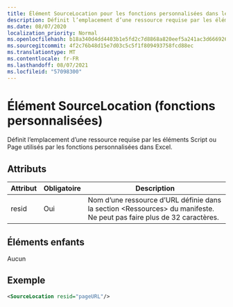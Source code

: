 ```yaml
---
title: Élément SourceLocation pour les fonctions personnalisées dans le fichier manifeste
description: Définit l’emplacement d’une ressource requise par les éléments Script ou Page utilisés par les fonctions personnalisées dans Excel.
ms.date: 08/07/2020
localization_priority: Normal
ms.openlocfilehash: b18a340d4dd4403b1e5fd2c7d8868a820eef5a241ac3d666926d8f2cb49fcc09
ms.sourcegitcommit: 4f2c76b48d15e7d03c5c5f1f809493758fcd88ec
ms.translationtype: MT
ms.contentlocale: fr-FR
ms.lasthandoff: 08/07/2021
ms.locfileid: "57098300"
---
```

# <a name="sourcelocation-element-custom-functions"></a>Élément SourceLocation (fonctions personnalisées)

Définit l’emplacement d’une ressource requise par les éléments Script ou Page utilisés par les fonctions personnalisées dans Excel.

## <a name="attributes"></a>Attributs

| Attribut | Obligatoire | Description                                                                          |
|-----------|----------|--------------------------------------------------------------------------------------|
| resid     | Oui      | Nom d’une ressource d’URL définie dans la section &lt;Ressources&gt; du manifeste. Ne peut pas faire plus de 32 caractères. |

## <a name="child-elements"></a>Éléments enfants

Aucun

## <a name="example"></a>Exemple

```xml
<SourceLocation resid="pageURL"/>
```
